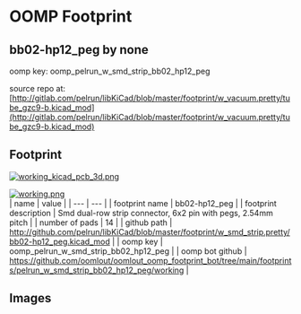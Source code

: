 # OOMP Footprint  
## bb02-hp12_peg  by none  
  
oomp key: oomp_pelrun_w_smd_strip_bb02_hp12_peg  
  
source repo at: [http://gitlab.com/pelrun/libKiCad/blob/master/footprint/w_vacuum.pretty/tube_gzc9-b.kicad_mod](http://gitlab.com/pelrun/libKiCad/blob/master/footprint/w_vacuum.pretty/tube_gzc9-b.kicad_mod)  
## Footprint  
  
[![working_kicad_pcb_3d.png](working_kicad_pcb_3d_600.png)](working_kicad_pcb_3d.png)  
  
[![working.png](working_600.png)](working.png)  
| name | value | 
| --- | --- | 
| footprint name | bb02-hp12_peg | 
| footprint description | Smd dual-row strip connector, 6x2 pin with pegs, 2.54mm pitch | 
| number of pads | 14 | 
| github path | http://github.com/pelrun/libKiCad/blob/master/footprint/w_smd_strip.pretty/bb02-hp12_peg.kicad_mod | 
| oomp key | oomp_pelrun_w_smd_strip_bb02_hp12_peg | 
| oomp bot github | https://github.com/oomlout/oomlout_oomp_footprint_bot/tree/main/footprints/pelrun_w_smd_strip_bb02_hp12_peg/working | 
## Images  

